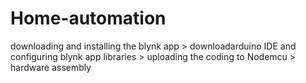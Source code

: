 # Home-automation
downloading and installing the blynk app > downloadarduino IDE and configuring blynk app libraries > uploading the coding to Nodemcu > hardware assembly 
